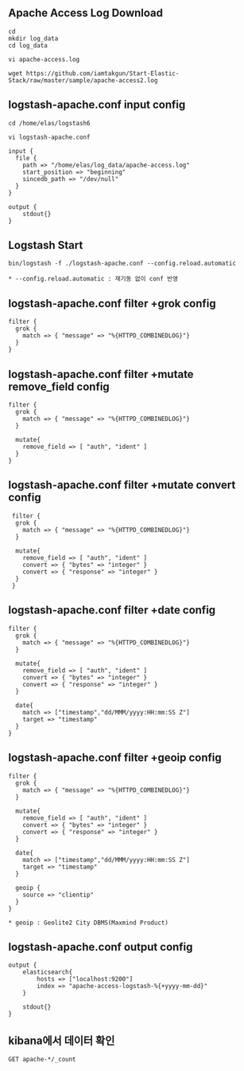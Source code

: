 
## Apache Access Log Download
    
    cd
    mkdir log_data
    cd log_data
    
    vi apache-access.log
    
    wget https://github.com/iamtakgun/Start-Elastic-Stack/raw/master/sample/apache-access2.log
    
    
## logstash-apache.conf input config
    
    cd /home/elas/logstash6
    
    vi logstash-apache.conf
    
    input {
      file {
        path => "/home/elas/log_data/apache-access.log"
        start_position => "beginning"
        sincedb_path => "/dev/null"
      }
    }
    
    output {
        stdout{}
    }

## Logstash Start

    bin/logstash -f ./logstash-apache.conf --config.reload.automatic
    
    * --config.reload.automatic : 재기동 없이 conf 반영 
    
## logstash-apache.conf filter +grok config

    filter {
      grok {
        match => { "message" => "%{HTTPD_COMBINEDLOG}"}
      }
    }

## logstash-apache.conf filter +mutate remove_field config

    filter {
      grok {
        match => { "message" => "%{HTTPD_COMBINEDLOG}"}
      }
  
      mutate{
        remove_field => [ "auth", "ident" ]
      }
    }
    
## logstash-apache.conf filter +mutate convert config

     filter {
      grok {
        match => { "message" => "%{HTTPD_COMBINEDLOG}"}
      }
  
      mutate{
        remove_field => [ "auth", "ident" ]
        convert => { "bytes" => "integer" }
        convert => { "response" => "integer" }
      }
     }
    
## logstash-apache.conf filter +date config  
  
    filter {
      grok {
        match => { "message" => "%{HTTPD_COMBINEDLOG}"}
      }
  
      mutate{
        remove_field => [ "auth", "ident" ]
        convert => { "bytes" => "integer" }
        convert => { "response" => "integer" }
      }
  
      date{
        match => ["timestamp","dd/MMM/yyyy:HH:mm:SS Z"]
        target => "timestamp"
      }
    }

## logstash-apache.conf filter +geoip config 

    filter {
      grok {
        match => { "message" => "%{HTTPD_COMBINEDLOG}"}
      }
  
      mutate{
        remove_field => [ "auth", "ident" ]
        convert => { "bytes" => "integer" }
        convert => { "response" => "integer" }
      }
  
      date{
        match => ["timestamp","dd/MMM/yyyy:HH:mm:SS Z"]
        target => "timestamp"
      }
  
      geoip {
        source => "clientip"
      }
    }
    
    * geoip : Geolite2 City DBMS(Maxmind Product)
    
## logstash-apache.conf output config

    output {
        elasticsearch{
            hosts => ["localhost:9200"]
            index => "apache-access-logstash-%{+yyyy-mm-dd}"
        }
        
        stdout{}
    }
    
## kibana에서 데이터 확인

    GET apache-*/_count
    

